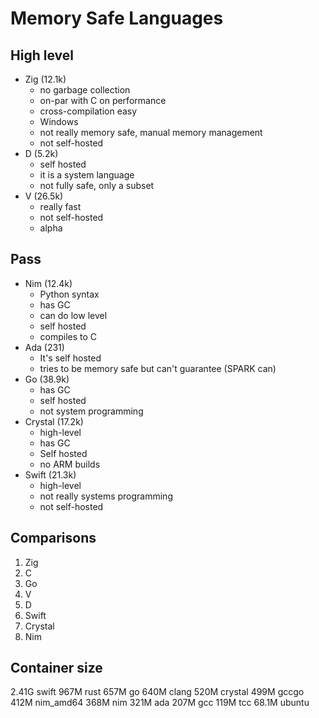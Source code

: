 # Memory Safe Languages

## High level
* Zig (12.1k)
	* no garbage collection
	* on-par with C on performance
	* cross-compilation easy
	* Windows
	* not really memory safe, manual memory management
	* not self-hosted
* D (5.2k)
	* self hosted
	* it is a system language
	* not fully safe, only a subset
* V (26.5k)
	* really fast
	* not self-hosted
	* alpha
	
## Pass

* Nim (12.4k)
	* Python syntax
	* has GC
	* can do low level
	* self hosted
	* compiles to C
* Ada (231)
	* It's self hosted
	* tries to be memory safe but can't guarantee (SPARK can)
* Go (38.9k)
	* has GC
	* self hosted
	* not system programming
* Crystal (17.2k)
	* high-level
	* has GC
	* Self hosted
	* no ARM builds
* Swift (21.3k)
	* high-level
	* not really systems programming
	* not self-hosted




## Comparisons

1. Zig
2. C
3. Go
4. V
5. D
6. Swift
7. Crystal
8. Nim

## Container size
2.41G	swift
967M	rust
657M	go
640M	clang
520M	crystal
499M	gccgo
412M	nim_amd64
368M	nim
321M	ada
207M	gcc
119M	tcc
68.1M	ubuntu
